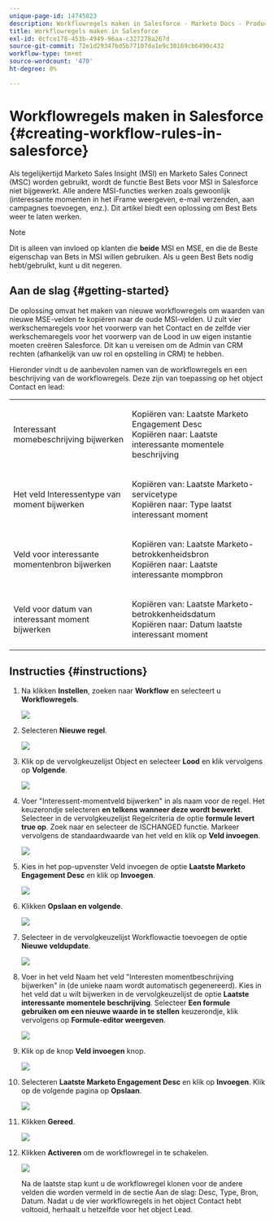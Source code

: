 ```yaml
---
unique-page-id: 14745823
description: Workflowregels maken in Salesforce - Marketo Docs - Productdocumentatie
title: Workflowregels maken in Salesforce
exl-id: 0cfce178-453b-4949-96aa-c327278a267d
source-git-commit: 72e1d29347bd5b77107da1e9c30169cb6490c432
workflow-type: tm+mt
source-wordcount: '470'
ht-degree: 0%

---
```


# Workflowregels maken in Salesforce {#creating-workflow-rules-in-salesforce}

Als tegelijkertijd Marketo Sales Insight (MSI) en Marketo Sales Connect (MSC) worden gebruikt, wordt de functie Best Bets voor MSI in Salesforce niet bijgewerkt. Alle andere MSI-functies werken zoals gewoonlijk (interessante momenten in het iFrame weergeven, e-mail verzenden, aan campagnes toevoegen, enz.). Dit artikel biedt een oplossing om Best Bets weer te laten werken.

>[!NOTE]
>
>Dit is alleen van invloed op klanten die **beide** MSI en MSE, en die de Beste eigenschap van Bets in MSI willen gebruiken. Als u geen Best Bets nodig hebt/gebruikt, kunt u dit negeren.

## Aan de slag {#getting-started}

De oplossing omvat het maken van nieuwe workflowregels om waarden van nieuwe MSE-velden te kopiëren naar de oude MSI-velden. U zult vier werkschemaregels voor het voorwerp van het Contact en de zelfde vier werkschemaregels voor het voorwerp van de Lood in uw eigen instantie moeten creëren Salesforce. Dit kan u vereisen om de Admin van CRM rechten (afhankelijk van uw rol en opstelling in CRM) te hebben.

Hieronder vindt u de aanbevolen namen van de workflowregels en een beschrijving van de workflowregels. Deze zijn van toepassing op het object Contact en lead:

<table> 
 <colgroup> 
  <col> 
  <col> 
 </colgroup> 
 <tbody> 
  <tr> 
   <td>Interessant momebeschrijving bijwerken</td> 
   <td><p>Kopiëren van: Laatste Marketo Engagement Desc<br>Kopiëren naar: Laatste interessante momentele beschrijving</p></td> 
  </tr> 
  <tr> 
   <td>Het veld Interessentype van moment bijwerken</td> 
   <td><p>Kopiëren van: Laatste Marketo-servicetype<br>Kopiëren naar: Type laatst interessant moment</p></td> 
  </tr> 
  <tr> 
   <td>Veld voor interessante momentenbron bijwerken</td> 
   <td><p>Kopiëren van: Laatste Marketo-betrokkenheidsbron<br>Kopiëren naar: Laatste interessante mompbron</p></td> 
  </tr> 
  <tr> 
   <td>Veld voor datum van interessant moment bijwerken</td> 
   <td><p>Kopiëren van: Laatste Marketo-betrokkenheidsdatum<br>Kopiëren naar: Datum laatste interessant moment</p></td> 
  </tr> 
 </tbody> 
</table>

## Instructies {#instructions}

1. Na klikken **Instellen**, zoeken naar **Workflow** en selecteert u **Workflowregels**.

   ![](assets/one-1.png)

1. Selecteren **Nieuwe regel**.

   ![](assets/two-1.png)

1. Klik op de vervolgkeuzelijst Object en selecteer **Lood** en klik vervolgens op **Volgende**.

   ![](assets/three-1.png)

1. Voer &quot;Interessent-momentveld bijwerken&quot; in als naam voor de regel. Het keuzerondje selecteren **en telkens wanneer deze wordt bewerkt**. Selecteer in de vervolgkeuzelijst Regelcriteria de optie **formule levert true op**. Zoek naar en selecteer de ISCHANGED functie. Markeer vervolgens de standaardwaarde van het veld en klik op **Veld invoegen**.

   ![](assets/four-1.png)

1. Kies in het pop-upvenster Veld invoegen de optie **Laatste Marketo Engagement Desc** en klik op **Invoegen**.

   ![](assets/five-1.png)

1. Klikken **Opslaan en volgende**.

   ![](assets/6.png)

1. Selecteer in de vervolgkeuzelijst Workflowactie toevoegen de optie **Nieuwe veldupdate**.

   ![](assets/seven.png)

1. Voer in het veld Naam het veld &quot;Interesten momentbeschrijving bijwerken&quot; in (de unieke naam wordt automatisch gegenereerd). Kies in het veld dat u wilt bijwerken in de vervolgkeuzelijst de optie **Laatste interessante momentele beschrijving**. Selecteer **Een formule gebruiken om een nieuwe waarde in te stellen** keuzerondje, klik vervolgens op **Formule-editor weergeven**.

   ![](assets/eight.png)

1. Klik op de knop **Veld invoegen** knop.

   ![](assets/9a.png)

1. Selecteren **Laatste Marketo Engagement Desc** en klik op **Invoegen**. Klik op de volgende pagina op **Opslaan**.

   ![](assets/nine.png)

1. Klikken **Gereed**.

   ![](assets/twelve.png)

1. Klikken **Activeren** om de workflowregel in te schakelen.

   ![](assets/thirteen.png)

   Na de laatste stap kunt u de workflowregel klonen voor de andere velden die worden vermeld in de sectie Aan de slag: Desc, Type, Bron, Datum. Nadat u de vier workflowregels in het object Contact hebt voltooid, herhaalt u hetzelfde voor het object Lead.
